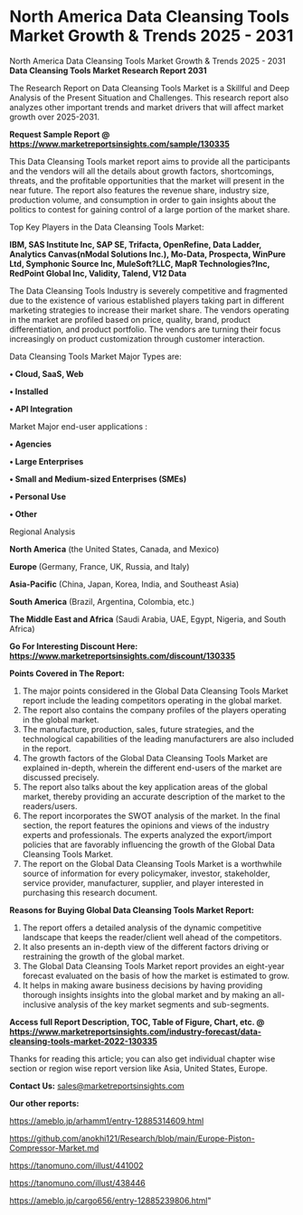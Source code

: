 # North America Data Cleansing Tools Market Growth & Trends 2025 - 2031
North America Data Cleansing Tools Market Growth & Trends 2025 - 2031
<strong>Data Cleansing Tools Market Research Report 2031</strong>

The Research Report on Data Cleansing Tools Market is a Skillful and Deep Analysis of the Present Situation and Challenges. This research report also analyzes other important trends and market drivers that will affect market growth over 2025-2031.

<strong>Request Sample Report @ <a href=https://www.marketreportsinsights.com/sample/130335>https://www.marketreportsinsights.com/sample/130335</a></strong>

This Data Cleansing Tools market report aims to provide all the participants and the vendors will all the details about growth factors, shortcomings, threats, and the profitable opportunities that the market will present in the near future. The report also features the revenue share, industry size, production volume, and consumption in order to gain insights about the politics to contest for gaining control of a large portion of the market share.

Top Key Players in the Data Cleansing Tools Market:

<strong>IBM, SAS Institute Inc, SAP SE, Trifacta, OpenRefine, Data Ladder, Analytics Canvas(nModal Solutions Inc.), Mo-Data, Prospecta, WinPure Ltd, Symphonic Source Inc, MuleSoft?LLC, MapR Technologies?Inc, RedPoint Global Inc, Validity, Talend, V12 Data</strong>

The Data Cleansing Tools Industry is severely competitive and fragmented due to the existence of various established players taking part in different marketing strategies to increase their market share. The vendors operating in the market are profiled based on price, quality, brand, product differentiation, and product portfolio. The vendors are turning their focus increasingly on product customization through customer interaction.

Data Cleansing Tools Market Major Types are:

<strong>• Cloud, SaaS, Web

• Installed

• API Integration</strong>

Market Major end-user applications :

<strong>• Agencies

• Large Enterprises

• Small and Medium-sized Enterprises (SMEs)

• Personal Use

• Other</strong>

Regional Analysis

</u><strong><b>North America</b></strong> (the United States, Canada, and Mexico)

<strong><b>Europe </b></strong>(Germany, France, UK, Russia, and Italy)

<strong><b>Asia-Pacific</b></strong> (China, Japan, Korea, India, and Southeast Asia)

<strong><b>South America</b></strong> (Brazil, Argentina, Colombia, etc.)

<strong><b>The Middle East and Africa</b></strong> (Saudi Arabia, UAE, Egypt, Nigeria, and South Africa)

<strong>Go For Interesting Discount Here: <a href=https://www.marketreportsinsights.com/discount/130335>https://www.marketreportsinsights.com/discount/130335</a></strong>

<strong>Points Covered in The Report:</strong>
<ol>
  <li>The major points considered in the Global Data Cleansing Tools Market report include the leading competitors operating in the global market.</li>
  <li>The report also contains the company profiles of the players operating in the global market.</li>
  <li>The manufacture, production, sales, future strategies, and the technological capabilities of the leading manufacturers are also included in the report.</li>
  <li>The growth factors of the Global Data Cleansing Tools Market are explained in-depth, wherein the different end-users of the market are discussed precisely.</li>
  <li>The report also talks about the key application areas of the global market, thereby providing an accurate description of the market to the readers/users.</li>
  <li>The report incorporates the SWOT analysis of the market. In the final section, the report features the opinions and views of the industry experts and professionals. The experts analyzed the export/import policies that are favorably influencing the growth of the Global Data Cleansing Tools Market.</li>
  <li>The report on the Global Data Cleansing Tools Market is a worthwhile source of information for every policymaker, investor, stakeholder, service provider, manufacturer, supplier, and player interested in purchasing this research document.</li>
</ol>
<strong>Reasons for Buying Global Data Cleansing Tools Market Report:</strong>

<ol>
  <li>The report offers a detailed analysis of the dynamic competitive landscape that keeps the reader/client well ahead of the competitors.</li>
  <li>It also presents an in-depth view of the different factors driving or restraining the growth of the global market.</li>
  <li>The Global Data Cleansing Tools Market report provides an eight-year forecast evaluated on the basis of how the market is estimated to grow.</li>
  <li>It helps in making aware business decisions by having providing thorough insights insights into the global market and by making an all-inclusive analysis of the key market segments and sub-segments.</li>
</ol>
<strong>Access full Report Description, TOC, Table of Figure, Chart, etc. @ <a href=https://www.marketreportsinsights.com/industry-forecast/data-cleansing-tools-market-2022-130335>https://www.marketreportsinsights.com/industry-forecast/data-cleansing-tools-market-2022-130335</a></strong>


Thanks for reading this article; you can also get individual chapter wise section or region wise report version like Asia, United States, Europe.

<strong>Contact Us:</strong>
sales@marketreportsinsights.com

<strong>Our other reports:</strong>

<a href=https://ameblo.jp/arhamm1/entry-12885314609.html>https://ameblo.jp/arhamm1/entry-12885314609.html</a>

<a href=https://github.com/anokhi121/Research/blob/main/Europe-Piston-Compressor-Market.md>https://github.com/anokhi121/Research/blob/main/Europe-Piston-Compressor-Market.md</a>

<a href=https://tanomuno.com/illust/441002>https://tanomuno.com/illust/441002</a>

<a href=https://tanomuno.com/illust/438446>https://tanomuno.com/illust/438446</a>

<a href=https://ameblo.jp/cargo656/entry-12885239806.html>https://ameblo.jp/cargo656/entry-12885239806.html</a>"
